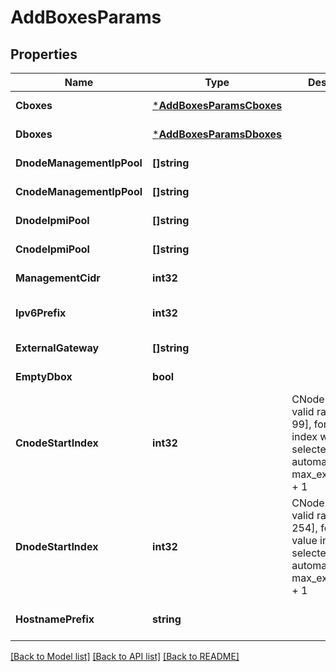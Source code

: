 # AddBoxesParams

## Properties
Name | Type | Description | Notes
------------ | ------------- | ------------- | -------------
**Cboxes** | [***AddBoxesParamsCboxes**](AddBoxesParams_cboxes.md) |  | [default to null]
**Dboxes** | [***AddBoxesParamsDboxes**](AddBoxesParams_dboxes.md) |  | [default to null]
**DnodeManagementIpPool** | **[]string** |  | [default to null]
**CnodeManagementIpPool** | **[]string** |  | [default to null]
**DnodeIpmiPool** | **[]string** |  | [default to null]
**CnodeIpmiPool** | **[]string** |  | [default to null]
**ManagementCidr** | **int32** |  | [default to null]
**Ipv6Prefix** | **int32** |  | [optional] [default to null]
**ExternalGateway** | **[]string** |  | [default to null]
**EmptyDbox** | **bool** |  | [default to null]
**CnodeStartIndex** | **int32** | CNode start index valid range: [1, 99], for null value index will be selected automatically, as max_existed_index + 1 | [optional] [default to null]
**DnodeStartIndex** | **int32** | CNode start index valid range: [100, 254], for null value index will be selected automatically, as max_existed_index + 1 | [optional] [default to null]
**HostnamePrefix** | **string** |  | [optional] [default to null]

[[Back to Model list]](../README.md#documentation-for-models) [[Back to API list]](../README.md#documentation-for-api-endpoints) [[Back to README]](../README.md)



